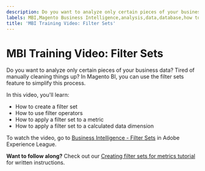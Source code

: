 ```yaml
---
description: Do you want to analyze only certain pieces of your business data? Tired of manually cleaning things up? In Magento BI, you can use the filter sets feature to simplify this process.
labels: MBI,Magento Business Intelligence,analysis,data,database,how to,mbi-api-migration,reports
title: 'MBI Training Video: Filter Sets'
---
```


# MBI Training Video: Filter Sets

Do you want to analyze only certain pieces of your business data? Tired of manually cleaning things up? In Magento BI, you can use the filter sets feature to simplify this process.

In this video, you'll learn:

* How to create a filter set
* How to use filter operators
* How to apply a filter set to a metric
* How to apply a filter set to a calculated data dimension

To watch the video, go to [Business Intelligence - Filter Sets](https://experienceleague.adobe.com/docs/commerce-learn/tutorials/business-intelligence/filter-sets.html) in Adobe Experience League.

 **Want to follow along?** Check out our [Creating filter sets for metrics tutorial](https://support.magento.com/hc/en-us/articles/360016505492) for written instructions.